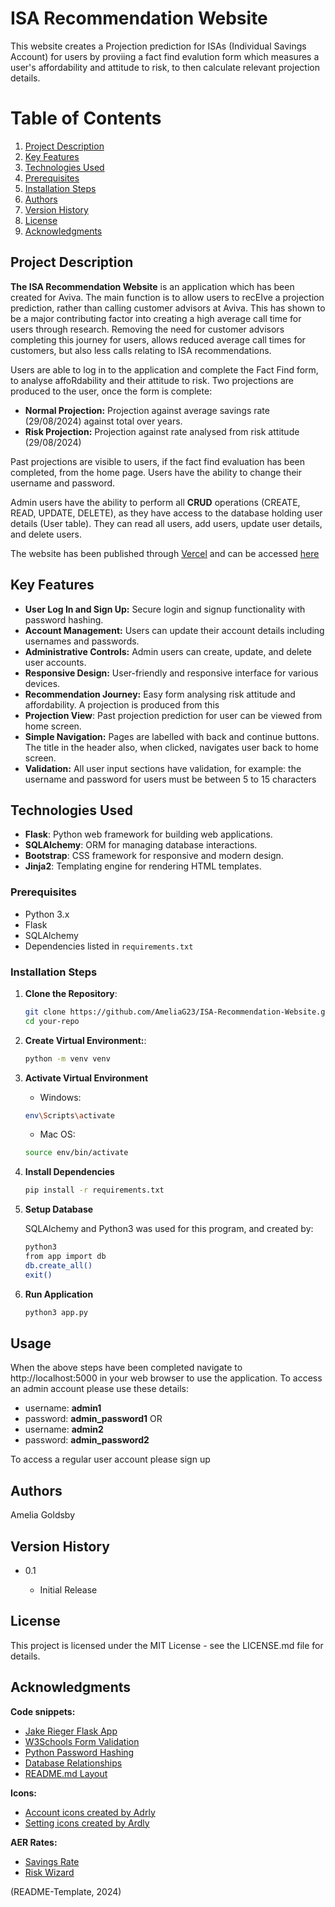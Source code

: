 # ISA Recommendation Website

This website creates a Projection prediction for ISAs (Individual Savings Account) for users by proviing a fact find evalution form which measures a user's affordability and attitude to risk, to then calculate relevant projection details.

# Table of Contents

1. [Project Description](#project-description)
2. [Key Features](#key-features)
3. [Technologies Used](#technologies-used)
4. [Prerequisites](#prerequisites)
5. [Installation Steps](#installation-steps)
6. [Authors](#authors)
7. [Version History](#version-history)
8. [License](#license)
9. [Acknowledgments](#acknowledgments)

## Project Description

**The ISA Recommendation Website** is an application which has been created for Aviva. The main function is to allow users to recEIve a projection prediction, rather than calling customer advisors at Aviva. This has shown to be a major contributing factor into creating a high average call time for users through research. Removing the need for customer advisors completing this journey for users, allows reduced average call times for customers, but also less calls relating to ISA recommendations.

Users are able to log in to the application and complete the Fact Find form, to analyse affoRdability and their attitude to risk. Two projections are produced to the user, once the form is complete:

- **Normal Projection:** Projection against average savings rate (29/08/2024) against total over years.
- **Risk Projection:** Projection against rate analysed from risk attitude (29/08/2024)

Past projections are visible to users, if the fact find evaluation has been completed, from the home page. Users have the ability to change their username and password.

Admin users have the ability to perform all **CRUD** operations (CREATE, READ, UPDATE, DELETE), as they have access to the database holding user details (User table). They can read all users, add users, update user details, and delete users.

The website has been published through [Vercel](https://vercel.com/home) and can be accessed [here](https://isa-recommendation-website.vercel.app/)

## Key Features

- **User Log In and Sign Up:** Secure login and signup functionality with password hashing.
- **Account Management:** Users can update their account details including usernames and passwords.
- **Administrative Controls:** Admin users can create, update, and delete user accounts.
- **Responsive Design:** User-friendly and responsive interface for various devices.
- **Recommendation Journey:** Easy form analysing risk attitude and affordability. A projection is produced from this
- **Projection View**: Past projection prediction for user can be viewed from home screen.
- **Simple Navigation:** Pages are labelled with back and continue buttons. The title in the header also, when clicked, navigates user back to home screen.
- **Validation:** All user input sections have validation, for example: the username and password for users must be between 5 to 15 characters

## Technologies Used

- **Flask**: Python web framework for building web applications.
- **SQLAlchemy**: ORM for managing database interactions.
- **Bootstrap**: CSS framework for responsive and modern design.
- **Jinja2**: Templating engine for rendering HTML templates.

### Prerequisites

- Python 3.x
- Flask
- SQLAlchemy
- Dependencies listed in `requirements.txt`

### Installation Steps

1. **Clone the Repository**:
   ```bash
   git clone https://github.com/AmeliaG23/ISA-Recommendation-Website.git
   cd your-repo
   ```
2. **Create Virtual Environment:**:

   ```bash
   python -m venv venv
   ```

3. **Activate Virtual Environment**

   - Windows:

   ```bash
   env\Scripts\activate
   ```

   - Mac OS:

   ```bash
   source env/bin/activate
   ```

4. **Install Dependencies**

   ```bash
   pip install -r requirements.txt
   ```

5. **Setup Database**

   SQLAlchemy and Python3 was used for this program, and created by:

   ```bash
   python3
   from app import db
   db.create_all()
   exit()
   ```

6. **Run Application**
   ```bash
   python3 app.py
   ```

## Usage

When the above steps have been completed navigate to http://localhost:5000 in your web browser to use the application. To access an admin account please use these details:

- username: **admin1**
- password: **admin_password1**
  OR
- username: **admin2**
- password: **admin_password2**

To access a regular user account please sign up

## Authors

Amelia Goldsby

## Version History

- 0.1

  - Initial Release

## License

This project is licensed under the MIT License - see the LICENSE.md file for details.

## Acknowledgments

**Code snippets:**

- [Jake Rieger Flask App](https://github.com/jakerieger/FlaskIntroduction)
- [W3Schools Form Validation](https://www.w3schools.com/js/js_validation.asp)
- [Python Password Hashing](https://pythonprogramming.net/password-hashing-flask-tutorial/)
- [Database Relationships](https://medium.com/@beckerjustin3537/creating-a-many-to-many-relationship-with-flask-sqlalchemy-69018d467d36)
- [README.md Layout](https://gist.github.com/DomPizzie/7a5ff55ffa9081f2de27c315f5018afc)

**Icons:**

- [Account icons created by Adrly](https://www.flaticon.com/free-icons/account)
- [Setting icons created by Ardly](https://www.flaticon.com/free-icons/setting)

**AER Rates:**

- [Savings Rate](https://www.money.co.uk/savings-accounts)
- [Risk Wizard](https://www.cushon.co.uk/riskwizard)

(README-Template, 2024)
